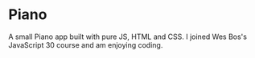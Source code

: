 # Piano
A small Piano app built with pure JS, HTML and CSS. I joined Wes Bos's JavaScript 30 course and am enjoying coding.
